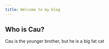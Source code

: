 ```yaml
---
title: Welcome to my blog
---
```


## Who is Cau?
Cau is the younger brother, but he is a big fat cat
